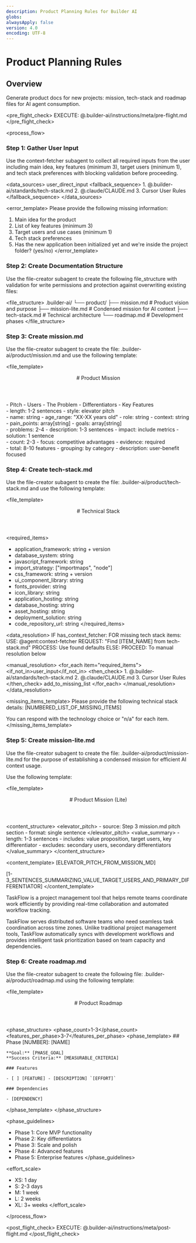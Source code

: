 ```yaml
---
description: Product Planning Rules for Builder AI
globs:
alwaysApply: false
version: 4.0
encoding: UTF-8
---
```


# Product Planning Rules

## Overview

Generate product docs for new projects: mission, tech-stack and roadmap files for AI agent consumption.

<pre_flight_check>
EXECUTE: @.builder-ai/instructions/meta/pre-flight.md
</pre_flight_check>

<process_flow>

<step number="1" subagent="context-fetcher" name="gather_user_input">

### Step 1: Gather User Input

Use the context-fetcher subagent to collect all required inputs from the user including main idea, key features (minimum 3), target users (minimum 1), and tech stack preferences with blocking validation before proceeding.

<data_sources>
<primary>user_direct_input</primary>
<fallback_sequence> 1. @.builder-ai/standards/tech-stack.md 2. @.claude/CLAUDE.md 3. Cursor User Rules
</fallback_sequence>
</data_sources>

<error_template>
Please provide the following missing information:

1. Main idea for the product
2. List of key features (minimum 3)
3. Target users and use cases (minimum 1)
4. Tech stack preferences
5. Has the new application been initialized yet and we're inside the project folder? (yes/no)
   </error_template>

</step>

<step number="2" subagent="file-creator" name="create_documentation_structure">

### Step 2: Create Documentation Structure

Use the file-creator subagent to create the following file_structure with validation for write permissions and protection against overwriting existing files:

<file_structure>
.builder-ai/
└── product/
├── mission.md # Product vision and purpose
├── mission-lite.md # Condensed mission for AI context
├── tech-stack.md # Technical architecture
└── roadmap.md # Development phases
</file_structure>

</step>

<step number="3" subagent="file-creator" name="create_mission_md">

### Step 3: Create mission.md

Use the file-creator subagent to create the file: .builder-ai/product/mission.md and use the following template:

<file_template>

  <header>
    # Product Mission
  </header>
  <required_sections>
    - Pitch
    - Users
    - The Problem
    - Differentiators
    - Key Features
  </required_sections>
</file_template>

<section name="pitch">
  <template>
    ## Pitch

    [PRODUCT_NAME] is a [PRODUCT_TYPE] that helps [TARGET_USERS] [SOLVE_PROBLEM] by providing [KEY_VALUE_PROPOSITION].

  </template>
  <constraints>
    - length: 1-2 sentences
    - style: elevator pitch
  </constraints>
</section>

<section name="users">
  <template>
    ## Users

    ### Primary Customers

    - [CUSTOMER_SEGMENT_1]: [DESCRIPTION]
    - [CUSTOMER_SEGMENT_2]: [DESCRIPTION]

    ### User Personas

    **[USER_TYPE]** ([AGE_RANGE])
    - **Role:** [JOB_TITLE]
    - **Context:** [BUSINESS_CONTEXT]
    - **Pain Points:** [PAIN_POINT_1], [PAIN_POINT_2]
    - **Goals:** [GOAL_1], [GOAL_2]

  </template>
  <schema>
    - name: string
    - age_range: "XX-XX years old"
    - role: string
    - context: string
    - pain_points: array[string]
    - goals: array[string]
  </schema>
</section>

<section name="problem">
  <template>
    ## The Problem

    ### [PROBLEM_TITLE]

    [PROBLEM_DESCRIPTION]. [QUANTIFIABLE_IMPACT].

    **Our Solution:** [SOLUTION_DESCRIPTION]

  </template>
  <constraints>
    - problems: 2-4
    - description: 1-3 sentences
    - impact: include metrics
    - solution: 1 sentence
  </constraints>
</section>

<section name="differentiators">
  <template>
    ## Differentiators

    ### [DIFFERENTIATOR_TITLE]

    Unlike [COMPETITOR_OR_ALTERNATIVE], we provide [SPECIFIC_ADVANTAGE]. This results in [MEASURABLE_BENEFIT].

  </template>
  <constraints>
    - count: 2-3
    - focus: competitive advantages
    - evidence: required
  </constraints>
</section>

<section name="features">
  <template>
    ## Key Features

    ### Core Features

    - **[FEATURE_NAME]:** [USER_BENEFIT_DESCRIPTION]

    ### Collaboration Features

    - **[FEATURE_NAME]:** [USER_BENEFIT_DESCRIPTION]

  </template>
  <constraints>
    - total: 8-10 features
    - grouping: by category
    - description: user-benefit focused
  </constraints>
</section>

</step>

<step number="4" subagent="file-creator" name="create_tech_stack_md">

### Step 4: Create tech-stack.md

Use the file-creator subagent to create the file: .builder-ai/product/tech-stack.md and use the following template:

<file_template>

  <header>
    # Technical Stack
  </header>
</file_template>

<required_items>

- application_framework: string + version
- database_system: string
- javascript_framework: string
- import_strategy: ["importmaps", "node"]
- css_framework: string + version
- ui_component_library: string
- fonts_provider: string
- icon_library: string
- application_hosting: string
- database_hosting: string
- asset_hosting: string
- deployment_solution: string
- code_repository_url: string
  </required_items>

<data_resolution>
IF has_context_fetcher:
FOR missing tech stack items:
USE: @agent:context-fetcher
REQUEST: "Find [ITEM_NAME] from tech-stack.md"
PROCESS: Use found defaults
ELSE:
PROCEED: To manual resolution below

<manual_resolution>
<for_each item="required_items">
<if_not_in>user_input</if_not_in>
<then_check> 1. @.builder-ai/standards/tech-stack.md 2. @.claude/CLAUDE.md 3. Cursor User Rules
</then_check>
<else>add_to_missing_list</else>
</for_each>
</manual_resolution>
</data_resolution>

<missing_items_template>
Please provide the following technical stack details:
[NUMBERED_LIST_OF_MISSING_ITEMS]

You can respond with the technology choice or "n/a" for each item.
</missing_items_template>

</step>

<step number="5" subagent="file-creator" name="create_mission_lite_md">

### Step 5: Create mission-lite.md

Use the file-creator subagent to create the file: .builder-ai/product/mission-lite.md for the purpose of establishing a condensed mission for efficient AI context usage.

Use the following template:

<file_template>

  <header>
    # Product Mission (Lite)
  </header>
</file_template>

<content_structure>
<elevator_pitch> - source: Step 3 mission.md pitch section - format: single sentence
</elevator_pitch>
<value_summary> - length: 1-3 sentences - includes: value proposition, target users, key differentiator - excludes: secondary users, secondary differentiators
</value_summary>
</content_structure>

<content_template>
[ELEVATOR_PITCH_FROM_MISSION_MD]

[1-3_SENTENCES_SUMMARIZING_VALUE_TARGET_USERS_AND_PRIMARY_DIFFERENTIATOR]
</content_template>

<example>
  TaskFlow is a project management tool that helps remote teams coordinate work efficiently by providing real-time collaboration and automated workflow tracking.

TaskFlow serves distributed software teams who need seamless task coordination across time zones. Unlike traditional project management tools, TaskFlow automatically syncs with development workflows and provides intelligent task prioritization based on team capacity and dependencies.
</example>

</step>

<step number="6" subagent="file-creator" name="create_roadmap_md">

### Step 6: Create roadmap.md

Use the file-creator subagent to create the following file: .builder-ai/product/roadmap.md using the following template:

<file_template>

  <header>
    # Product Roadmap
  </header>
</file_template>

<phase_structure>
<phase_count>1-3</phase_count>
<features_per_phase>3-7</features_per_phase>
<phase_template> ## Phase [NUMBER]: [NAME]

    **Goal:** [PHASE_GOAL]
    **Success Criteria:** [MEASURABLE_CRITERIA]

    ### Features

    - [ ] [FEATURE] - [DESCRIPTION] `[EFFORT]`

    ### Dependencies

    - [DEPENDENCY]

</phase_template>
</phase_structure>

<phase_guidelines>

- Phase 1: Core MVP functionality
- Phase 2: Key differentiators
- Phase 3: Scale and polish
- Phase 4: Advanced features
- Phase 5: Enterprise features
  </phase_guidelines>

<effort_scale>

- XS: 1 day
- S: 2-3 days
- M: 1 week
- L: 2 weeks
- XL: 3+ weeks
  </effort_scale>

</step>

</process_flow>

<post_flight_check>
EXECUTE: @.builder-ai/instructions/meta/post-flight.md
</post_flight_check>
